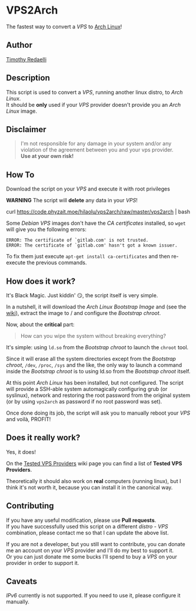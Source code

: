 VPS2Arch
========

The fastest way to convert a _VPS_ to [Arch Linux](https://www.archlinux.org/)!

Author
------

[Timothy Redaelli](mailto:timothy@fsfe.org)

Description
-----------

This script is used to convert a _VPS_, running another linux distro, to _Arch Linux_.  
It should be **only** used if your _VPS_ provider doesn't provide you an _Arch Linux_ image.

Disclaimer
----------

> I'm not responsible for any damage in your system and/or any violation of the agreement between you and your vps provider.  
> **Use at your own risk!**

How To
------

Download the script on your _VPS_ and execute it with root privileges

**WARNING** The script will **delete** any data in your _VPS_!

curl https://code.phyzait.moe/hilaolu/vps2arch/raw/master/vps2arch | bash

Some _Debian_ _VPS_ images don't have the _CA certificates_ installed, so `wget` will give you the following errors:

	ERROR: The certificate of `gitlab.com' is not trusted.
	ERROR: The certificate of `gitlab.com' hasn't got a known issuer.

To fix them just execute `apt-get install ca-certificates` and then re-execute the previous commands.

How does it work?
-----------------

It's Black Magic.
Just kiddin' 😏, the script itself is very simple.

In a nutshell, it will download the _Arch Linux Bootstrap Image_ and (see the [wiki](https://wiki.archlinux.org/index.php/Install_from_existing_Linux#Method_B:_Using_the_Bootstrap_Image_.28recommended.29)),
extract the image to / and configure the _Bootstrap chroot_.

Now, about the **critical** part:

> How can you wipe the system without breaking everything?

It's simple: using `ld.so` from the _Bootstrap chroot_ to launch the `chroot` tool.

Since it will erase all the system directories except from the _Bootstrap chroot_, `/dev`, `/proc`, `/sys` and the like,
the only way to launch a command inside the _Bootstrap chroot_ is to using ld.so from the _Bootstrap chroot_ itself.

At this point _Arch Linux_ has been installed, but not configured.
The script will provide a SSH-able system automagically configuring grub (or syslinux), network and restoring the root password from the original system (or by using `vps2arch` as password if no root password was set).

Once done doing its job, the script will ask you to manually reboot your _VPS_ and voilà, PROFIT!

Does it really work?
--------------------

Yes, it does!

On the [Tested VPS Providers](https://gitlab.com/drizzt/vps2arch/wikis/Tested-VPS-Providers) wiki page you can find a list of **Tested VPS Providers**.

Theoretically it should also work on **real** computers (running linux), but I think it's not worth it,
because you can install it in the canonical way.

Contributing
------------

If you have any useful modification, please use **Pull requests**.  
If you have successfully used this script on a different _distro_ - _VPS_ combination, please contact me so that I can update the above list.

If you are not a developer, but you still want to contribute, you can donate me an account on your _VPS_ provider and I'll do my best to support it.  
Or you can just donate me some bucks I'll spend to buy a _VPS_ on your provider in order to support it.

Caveats
-------

_IPv6_ currently is not supported. If you need to use it, please configure it manually.
